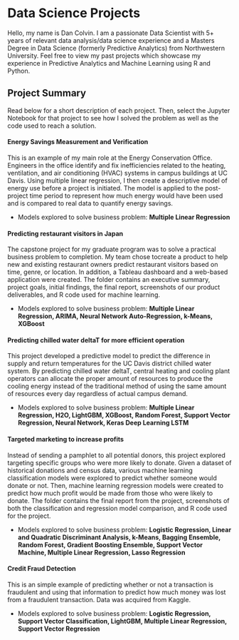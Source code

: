 # Data Science Projects
Hello, my name is Dan Colvin. I am a passionate Data Scientist with 5+ years of relevant data analysis/data science experience and a Masters Degree in Data Science (formerly Predictive Analytics) from Northwestern University. Feel free to view my past projects which showcase my experience in Predictive Analytics and Machine Learning using R and Python.

## Project Summary
Read below for a short description of each project. Then, select the Jupyter Notebook for that project to see how I solved the problem as well as the code used to reach a solution.

#### Energy Savings Measurement and Verification
This is an example of my main role at the Energy Conservation Office. Engineers in the office identify and fix inefficiencies related to the heating, ventilation, and air conditioning (HVAC) systems in campus buildings at UC Davis. Using multiple linear regression, I then create a descriptive model of energy use before a project is initiated. The model is applied to the post-project time period to represent how much energy would have been used and is compared to real data to quantify energy savings.
- Models explored to solve business problem: **Multiple Linear Regression**

#### Predicting restaurant visitors in Japan
The capstone project for my graduate program was to solve a practical business problem to completion. My team chose tocreate a product to help new and existing restaurant owners predict restaurant visitors based on time, genre, or location. In addition, a Tableau dashboard and a web-based application were created. The folder contains an executive summary, project goals, initial findings, the final report, screenshots of our product deliverables, and R code used for machine learning. 
- Models explored to solve business problem: **Multiple Linear Regression, ARIMA, Neural Network Auto-Regression, k-Means, XGBoost**

#### Predicting chilled water deltaT for more efficient operation
This project developed a predictive model to predict the difference in supply and return temperatures for the UC Davis district chilled water system. By predicting chilled water deltaT, central heating and cooling plant operators can allocate the proper amount of resources to produce the cooling energy instead of the traditional method of using the same amount of resources every day regardless of actual campus demand. 
- Models explored to solve business problem: **Multiple Linear Regression, H2O, LightGBM, XGBoost, Random Forest, Support Vector Regression, Neural Network, Keras Deep Learning LSTM**

#### Targeted marketing to increase profits
Instead of sending a pamphlet to all potential donors, this project explored targeting specific groups who were more likely to donate. Given a dataset of historical donations and census data, various machine learning classification models were explored to predict whether someone would donate or not. Then, machine learning regression models were created to predict how much profit would be made from those who were likely to donate. The folder contains the final report from the project, screenshots of both the classification and regression model comparison, and R code used for the project.
- Models explored to solve business problem: **Logistic Regression, Linear and Quadratic Discriminant Analysis, k-Means, Bagging Ensemble, Random Forest, Gradient Boosting Ensemble, Support Vector Machine, Multiple Linear Regression, Lasso Regression**

#### Credit Fraud Detection
This is an simple example of predicting whether or not a transaction is fraudulent and using that information to predict how much money was lost from a fraudulent transaction. Data was acquired from Kaggle.
- Models explored to solve business problem: **Logistic Regression, Support Vector Classification, LightGBM, Multiple Linear Regression, Support Vector Regression**
